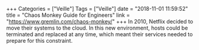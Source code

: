 +++
Categories = ["Veille"]
Tags = ["Veille"]
date = "2018-11-01 11:59:52"
title = "Chaos Monkey Guide for Engineers"
link = "https://www.gremlin.com/chaos-monkey/"
+++
In 2010, Netflix decided to move their systems to the cloud. In this new environment, hosts could be terminated and replaced at any time, which meant their services needed to prepare for this constraint.
